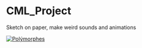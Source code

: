 # CML_Project
Sketch on paper, make weird sounds and animations

[![Polýmorphes](https://img.youtube.com/vi/ycEl1yw-aCI/0.jpg)](https://www.youtube.com/watch?v=ycEl1yw-aCI "Polýmorphes")
